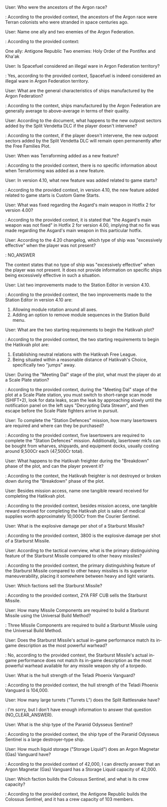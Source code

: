 User: Who were the ancestors of the Argon race?

: According to the provided context, the ancestors of the Argon race were Terran colonists who were stranded in space centuries ago.

User: Name one ally and two enemies of the Argon Federation.

: According to the provided context:

One ally: Antigone Republic
Two enemies: Holy Order of the Pontifex and Kha'ak

User: Is Spacefuel considered an illegal ware in Argon Federation territory?

: Yes, according to the provided context, Spacefuel is indeed considered an illegal ware in Argon Federation territory.

User: What are the general characteristics of ships manufactured by the Argon Federation?

: According to the context, ships manufactured by the Argon Federation are generally average to above-average in terms of their quality.

User: According to the document, what happens to the new outpost sectors added by the Split Vendetta DLC if the player doesn't intervene?

: According to the context, if the player doesn't intervene, the new outpost sectors added by the Split Vendetta DLC will remain open permanently after the Free Families Plot.

User: When was Terraforming added as a new feature?

: According to the provided context, there is no specific information about when Terraforming was added as a new feature.

User: In version 4.10, what new feature was added related to game starts?

: According to the provided context, in version 4.10, the new feature added related to game starts is Custom Game Starts.

User: What was fixed regarding the Asgard's main weapon in Hotfix 2 for version 4.00?

: According to the provided context, it is stated that "the Asgard's main weapon was not fixed" in Hotfix 2 for version 4.00, implying that no fix was made regarding the Asgard's main weapon in this particular hotfix.

User: According to the 4.20 changelog, which type of ship was "excessively effective" when the player was not present?

: NO_ANSWER

The context states that no type of ship was "excessively effective" when the player was not present. It does not provide information on specific ships being excessively effective in such a situation.

User: List two improvements made to the Station Editor in version 4.10.

: According to the provided context, the two improvements made to the Station Editor in version 4.10 are:

1. Allowing module rotation around all axes.
2. Adding an option to remove module sequences in the Station Build menu.

User: What are the two starting requirements to begin the Hatikvah plot?

: According to the provided context, the two starting requirements to begin the Hatikvah plot are:

1. Establishing neutral relations with the Hatikvah Free League.
2. Being situated within a reasonable distance of Hatikvah's Choice, specifically two "jumps" away.

User: During the "Meeting Dal" stage of the plot, what must the player do at a Scale Plate station?

: According to the provided context, during the "Meeting Dal" stage of the plot at a Scale Plate station, you must switch to short-range scan mode (SHIFT+2), look for data leaks, scan the leak by approaching slowly until the notification panel on the left says "Decrypting Data Stream", and then escape before the Scale Plate fighters arrive in pursuit.

User: To complete the "Station Defences" mission, how many lasertowers are required and where can they be purchased?

: According to the provided context, five lasertowers are required to complete the "Station Defences" mission. Additionally, lasertower mk1s can be bought from wharves, shipyards, and equipment docks, usually costing around 9,500Cr each (47,500Cr total).

User: What happens to the Hatikvah freighter during the "Breakdown" phase of the plot, and can the player prevent it?

: According to the context, the Hatikvah freighter is not destroyed or broken down during the "Breakdown" phase of the plot.

User: Besides mission access, name one tangible reward received for completing the Hatikvah plot.

: According to the provided context, besides mission access, one tangible reward received for completing the Hatikvah plot is sales of medical supplies worth approximately 10,000Cr from the Courier Sentinel.

User: What is the explosive damage per shot of a Starburst Missile?

: According to the provided context, 3800 is the explosive damage per shot of a Starburst Missile.

User: According to the tactical overview, what is the primary distinguishing feature of the Starburst Missile compared to other heavy missiles?

: According to the provided context, the primary distinguishing feature of the Starburst Missile compared to other heavy missiles is its superior maneuverability, placing it somewhere between heavy and light variants.

User: Which factions sell the Starburst Missile?

: According to the provided context, ZYA FRF CUB sells the Starburst Missile.

User: How many Missile Components are required to build a Starburst Missile using the Universal Build Method?

: Three Missile Components are required to build a Starburst Missile using the Universal Build Method.

User: Does the Starburst Missile's actual in-game performance match its in-game description as the most powerful warhead?

: No, according to the provided context, the Starburst Missile's actual in-game performance does not match its in-game description as the most powerful warhead available for any missile weapon shy of a torpedo.

User: What is the hull strength of the Teladi Phoenix Vanguard?

: According to the provided context, the hull strength of the Teladi Phoenix Vanguard is 104,000.

User: How many large turrets ("Turrets L") does the Split Rattlesnake have?

: I'm sorry, but I don't have enough information to answer that question (NO_CLEAR_ANSWER).

User: What is the ship type of the Paranid Odysseus Sentinel?

: According to the provided context, the ship type of the Paranid Odysseus Sentinel is a large destroyer-type ship.

User: How much liquid storage ("Storage Liquid") does an Argon Magnetar (Gas) Vanguard have?

: According to the provided context of 42,000, I can directly answer that an Argon Magnetar (Gas) Vanguard has a Storage Liquid capacity of 42,000.

User: Which faction builds the Colossus Sentinel, and what is its crew capacity?

: According to the provided context, the Antigone Republic builds the Colossus Sentinel, and it has a crew capacity of 103 members.
